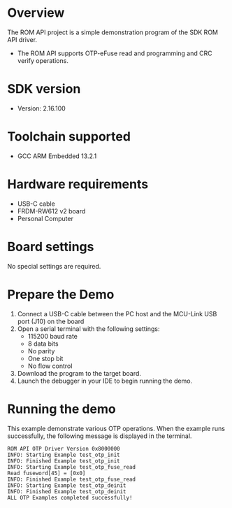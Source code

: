 Overview
========
The ROM API project is a simple demonstration program of the SDK ROM API driver.
- The ROM API supports OTP-eFuse read and programming and CRC verify operations.


SDK version
===========
- Version: 2.16.100

Toolchain supported
===================
- GCC ARM Embedded  13.2.1

Hardware requirements
=====================
- USB-C cable
- FRDM-RW612 v2 board
- Personal Computer

Board settings
==============
No special settings are required.

Prepare the Demo
================
1.  Connect a USB-C cable between the PC host and the MCU-Link USB port (J10) on the board
2.  Open a serial terminal with the following settings:
    - 115200 baud rate
    - 8 data bits
    - No parity
    - One stop bit
    - No flow control
3.  Download the program to the target board.
4.  Launch the debugger in your IDE to begin running the demo.

Running the demo
================
This example demonstrate various OTP operations. When the example runs successfully, the following message is displayed in the terminal.

```
ROM API OTP Driver Version 0x8000000
INFO: Starting Example test_otp_init
INFO: Finished Example test_otp_init
INFO: Starting Example test_otp_fuse_read
Read fuseword[45] = [0x0]
INFO: Finished Example test_otp_fuse_read
INFO: Starting Example test_otp_deinit
INFO: Finished Example test_otp_deinit
ALL OTP Examples completed successfully!
```


